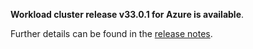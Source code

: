 **Workload cluster release v33.0.1 for Azure is available**.

Further details can be found in the [release notes](https://docs.giantswarm.io/changes/workload-cluster-releases-azure/releases/azure-33.0.1).
